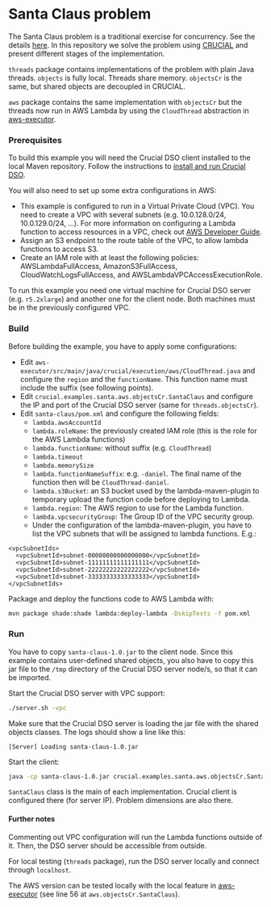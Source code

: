 # Santa Claus problem

The Santa Claus problem is a traditional exercise for concurrency.
See the details [here](https://crsr.net/files/ANewExerciseInConcurrency.pdf).
In this repository we solve the problem using
[CRUCIAL](http://github.com/danielBCN/crucial-dso) and present different
stages of the implementation.

`threads` package contains implementations of the problem with plain
Java threads.
`objects` is fully local. Threads share memory.
`objectsCr` is the same, but shared objects are decoupled in CRUCIAL.

`aws` package contains the same implementation with `objectsCr` but the
threads now run in AWS Lambda by using the `CloudThread` abstraction in
[aws-executor](../aws-executor).

### Prerequisites

To build this example you will need the Crucial DSO client installed to the
local Maven repository. 
Follow the instructions to [install and run Crucial DSO](https://github.com/danielBCN/crucial-dso#usage).

You will also need to set up some extra configurations in AWS:
* This example is configured to run in a Virtual Private Cloud (VPC).
 You need to create a VPC with several subnets (e.g. 10.0.128.0/24, 10.0.129.0/24, ...).
 For more information on configuring a Lambda function to access resources in a VPC,
 check out [AWS Developer Guide](https://docs.aws.amazon.com/lambda/latest/dg/configuration-vpc.html).
* Assign an S3 endpoint to the route table of the VPC,
 to allow lambda functions to access S3.
* Create an IAM role with at least the following policies:
 AWSLambdaFullAccess, AmazonS3FullAccess, CloudWatchLogsFullAccess,
 and AWSLambdaVPCAccessExecutionRole.

To run this example you need one virtual machine for Crucial DSO server
(e.g. `r5.2xlarge`) and another one for the client node.
Both machines must be in the previously configured VPC.

### Build  

Before building the example, you have to apply some configurations:
* Edit `aws-executor/src/main/java/crucial/execution/aws/CloudThread.java` 
  and configure the `region` and the `functionName`.
  This function name must include the suffix (see following points).
* Edit `crucial.examples.santa.aws.objectsCr.SantaClaus` and configure
  the IP and port of the Crucial DSO server (same for `threads.objectsCr`).
* Edit `santa-claus/pom.xml` and configure the following fields:
  * `lambda.awsAccountId`
  * `lambda.roleName`: the previously created IAM role 
     (this is the role for the AWS Lambda functions)
  * `lambda.functionName`: without suffix (e.g. `CloudThread`)
  * `lambda.timeout`
  * `lambda.memorySize`
  * `lambda.functionNameSuffix`: e.g. `-daniel`.
     The final name of the function then will be `CloudThread-daniel`.
  * `lambda.s3Bucket`: an S3 bucket used by the lambda-maven-plugin to
     temporary upload the function code before deploying to Lambda.
  * `lambda.region`:  The AWS region to use for the Lambda function.
  * `lambda.vpcsecurityGroup`: The Group ID of the VPC security group.
  * Under the configuration of the lambda-maven-plugin, you have to list
    the VPC subnets that will be assigned to lambda functions. E.g.:
    
```
<vpcSubnetIds>
  <vpcSubnetId>subnet-00000000000000000</vpcSubnetId>
  <vpcSubnetId>subnet-11111111111111111</vpcSubnetId>
  <vpcSubnetId>subnet-22222222222222222</vpcSubnetId>
  <vpcSubnetId>subnet-33333333333333333</vpcSubnetId>
</vpcSubnetIds>
```

Package and deploy the functions code to AWS Lambda with:

```bash
mvn package shade:shade lambda:deploy-lambda -DskipTests -f pom.xml
```


### Run

You have to copy `santa-claus-1.0.jar` to the client node. 
Since this example contains user-defined shared objects, you also have to copy
this jar file to the `/tmp` directory of the Crucial DSO server node/s, so that
it can be imported.

Start the Crucial DSO server with VPC support:

```bash
./server.sh -vpc
```

Make sure that the Crucial DSO server is loading the jar file with the shared
objects classes. The logs should show a line like this:

```
[Server] Loading santa-claus-1.0.jar
```

Start the client:

```bash
java -cp santa-claus-1.0.jar crucial.examples.santa.aws.objectsCr.SantaClaus
```

`SantaClaus` class is the main of each implementation.
Crucial client is configured there (for server IP).
Problem dimensions are also there.

#### Further notes
Commenting out VPC configuration will run the Lambda functions outside of it.
Then, the DSO server should be accessible from outside.

For local testing (`threads` package), run the DSO server locally and connect
through `localhost`.

The AWS version can be tested locally with the local feature in
[aws-executor](../aws-executor) (see line 56 at `aws.objectsCr.SantaClaus`).
